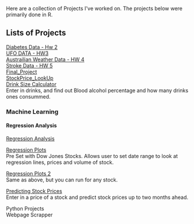 Here are a collection of Projects I've worked on. The projects below were primarily done in R.

## Lists of Projects

[Diabetes Data - Hw 2](https://pjsulliv34.github.io/dacss601/HW1+2/Hw2DiabetesData.html) <br />
[UFO DATA - HW3](https://pjsulliv34.github.io/dacss601/HW3/UFOwatchHW3.html) <br />
[Austrailian Weather Data - HW 4](https://pjsulliv34.github.io/dacss601/HW4/AustrailiaWeatherData.html) <br />
[Stroke Data - HW 5](https://pjsulliv34.github.io/dacss601/HW5/HW5_StrokeData.html) <br />
[Final_Project](https://pjsulliv34.github.io/dacss601/Final/Final-Project.html) <br />
[StockPrice_LookUp](https://pjsulliv34.shinyapps.io/Stock_Prices_LookUp/)<br />
[Drink Size Calculator](https://pjsulliv34.shinyapps.io/DrizeSizeCalculator/)<br />
Enter in drinks, and find out Blood alcohol percentage and how many drinks ones consummed.

### Machine Learning
#### Regression Analysis

[Regression Analysis](https://pjsulliv34.github.io/DACSS603/Final_Project.html)


[Regression Plots](https://pjsulliv34.shinyapps.io/Regression_Plots/)<br />
Pre Set with Dow Jones Stocks. Allows user to set date range to look at regression lines, prices and volume of stock.

[Regression Plots 2](https://pjsulliv34.shinyapps.io/RegressionApp_2/)<br />
Same as above, but you can run for any stock.

[Predicting Stock Prices](https://pjsulliv34.github.io/R-Projects/Stock-Price-Predictions.html)<br />
Enter in a price of a stock and predict stock prices up to two months ahead.

Python Projects<br />
Webpage Scrapper
